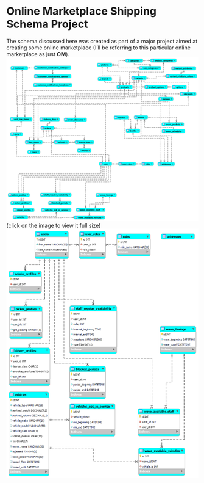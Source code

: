 # Online Marketplace Shipping Schema Project
The schema discussed here was created as part of a major project aimed at creating some online marketplace (I’ll be referring to this particular online marketplace as just **OM**). 
![ ](https://github.com/AndreiMaikov/MVM_Shipping--SQL/blob/main/images/OM_Full_condensed.png)
(click on the image to view it full size)
![ ](https://github.com/AndreiMaikov/MVM_Shipping--SQL/blob/main/images/OM_shipping.png)

